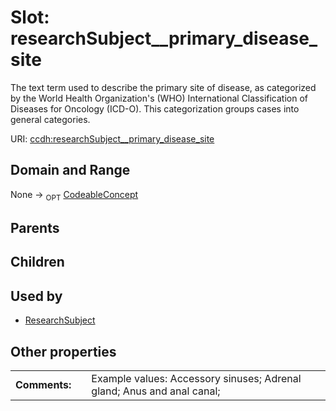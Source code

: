 
# Slot: researchSubject__primary_disease_site


The text term used to describe the primary site of disease, as categorized by the World Health Organization's (WHO) International Classification of Diseases for Oncology (ICD-O). This categorization groups cases into general categories.

URI: [ccdh:researchSubject__primary_disease_site](https://example.org/ccdh/researchSubject__primary_disease_site)


## Domain and Range

None ->  <sub>OPT</sub> [CodeableConcept](CodeableConcept.md)

## Parents


## Children


## Used by

 * [ResearchSubject](ResearchSubject.md)

## Other properties

|  |  |  |
| --- | --- | --- |
| **Comments:** | | Example values: Accessory sinuses; Adrenal gland; Anus and anal canal;  |

